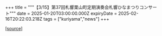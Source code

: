 +++
title = """【3/15】第37回札響栗山町定期演奏会札響ひなまつりコンサート"""
date = 2025-01-20T03:00:00.000Z
expiryDate = 2025-02-16T20:22:03.218Z
tags = ["kuriyama","news"]
+++


[[source]](https://www.town.kuriyama.hokkaido.jp/soshiki/55/30050.html)
